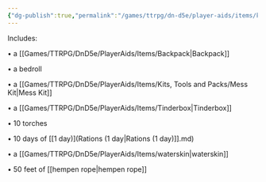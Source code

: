 ```yaml
---
{"dg-publish":true,"permalink":"/games/ttrpg/dn-d5e/player-aids/items/kits-tools-and-packs/explorer-s-pack/","tags":["ttrpg/dnd/5e","utility","exploration","container"],"noteIcon":""}
---
```



Includes:  
  
• a [[Games/TTRPG/DnD5e/PlayerAids/Items/Backpack\|Backpack]]
  
• a bedroll
  
• a [[Games/TTRPG/DnD5e/PlayerAids/Items/Kits, Tools and Packs/Mess Kit\|Mess Kit]]
  
• a [[Games/TTRPG/DnD5e/PlayerAids/Items/Tinderbox\|Tinderbox]]
  
• 10 torches
  
• 10 days of [[1 day)](Rations (1 day\|Rations (1 day)]].md) 
  
• a [[Games/TTRPG/DnD5e/PlayerAids/Items/waterskin\|waterskin]]
  
• 50 feet of [[hempen rope\|hempen rope]]